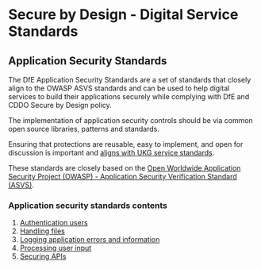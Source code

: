 # Secure by Design - Digital Service Standards 

## Application Security Standards

The DfE Application Security Standards are a set of standards that closely align to the OWASP ASVS standards and can be used to help digital services to build their applications securely while complying with DfE and CDDO Secure by Design policy.

The implementation of application security controls should be via common open source libraries, patterns and standards. 

Ensuring that protections are reusable, easy to implement, and open for discussion is important and [aligns with UKG service standards](https://www.gov.uk/service-manual/technology/working-with-open-standards). 

These standards are closely based on the [Open Worldwide Application Security Project (OWASP) - Application Security Verification Standard (ASVS)](https://owasp.org/www-project-application-security-verification-standard/).

### Application security standards contents

1. [Authentication users](Application%20Security%20Standards/authenticating_users.md)
2. [Handling files](Application%20Security%20Standards/handling_files.md)
3. [Logging application errors and information](Application%20Security%20Standards/logging_application_errors_and_information.md)
4. [Processing user input](Application%20Security%20Standards/processing_user_input.md)
5. [Securing APIs](Application%20Security%20Standards/securing_apis.md)